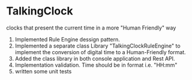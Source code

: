 # TalkingClock
clocks that present the current time in a more "Human Friendly" way


1) Implemented Rule Engine dessign pattern.
2) Implemented a separate class Library  "TalkingClockRuleEngine" to implement the conversion of digital time to a Human-Friendly format.
3)  Added the class library in both console application and Rest API.
4) Implementation validation. Time should be in format i.e. "HH:mm"
5) written some unit tests 

